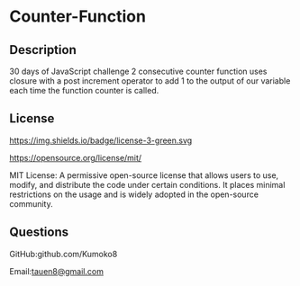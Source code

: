 # Counter-Function


## Description

30 days of JavaScript challenge 2 consecutive counter function uses closure with a post increment operator to add 1 to the output of our variable each time the function counter is called.

  ## License <a name="license"></a>


   https://img.shields.io/badge/license-3-green.svg


   https://opensource.org/license/mit/


   MIT License: A permissive open-source license that allows users to use, modify, and distribute the code under certain conditions. It places minimal restrictions on the usage and is widely adopted in the open-source community. 

   
  ## Questions <a name="questions"></a>


GitHub:github.com/Kumoko8


 Email:tauen8@gmail.com